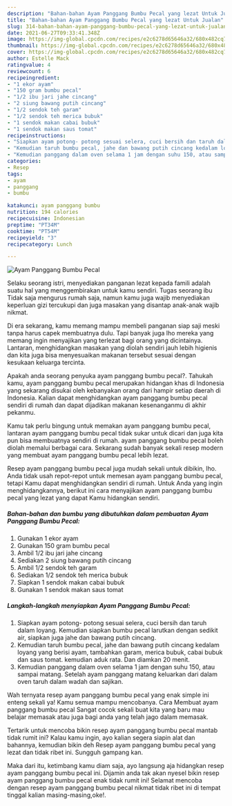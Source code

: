 ```yaml
---
description: "Bahan-bahan Ayam Panggang Bumbu Pecal yang lezat Untuk Jualan"
title: "Bahan-bahan Ayam Panggang Bumbu Pecal yang lezat Untuk Jualan"
slug: 314-bahan-bahan-ayam-panggang-bumbu-pecal-yang-lezat-untuk-jualan
date: 2021-06-27T09:33:41.348Z
image: https://img-global.cpcdn.com/recipes/e2c6278d65646a32/680x482cq70/ayam-panggang-bumbu-pecal-foto-resep-utama.jpg
thumbnail: https://img-global.cpcdn.com/recipes/e2c6278d65646a32/680x482cq70/ayam-panggang-bumbu-pecal-foto-resep-utama.jpg
cover: https://img-global.cpcdn.com/recipes/e2c6278d65646a32/680x482cq70/ayam-panggang-bumbu-pecal-foto-resep-utama.jpg
author: Estelle Mack
ratingvalue: 4
reviewcount: 6
recipeingredient:
- "1 ekor ayam"
- "150 gram bumbu pecal"
- "1/2 ibu jari jahe cincang"
- "2 siung bawang putih cincang"
- "1/2 sendok teh garam"
- "1/2 sendok teh merica bubuk"
- "1 sendok makan cabai bubuk"
- "1 sendok makan saus tomat"
recipeinstructions:
- "Siapkan ayam potong- potong sesuai selera, cuci bersih dan taruh dalam loyang. Kemudian siapkan bumbu pecal larutkan dengan sedikit air, siapkan juga jahe dan bawang putih cincang."
- "Kemudian taruh bumbu pecal, jahe dan bawang putih cincang kedalam loyang yang berisi ayam, tambahkan garam, merica bubuk, cabai bubuk dan saus tomat. kemudian aduk rata. Dan diamkan 20 menit."
- "Kemudian panggang dalam oven selama 1 jam dengan suhu 150, atau sampai matang. Setelah ayam panggang matang keluarkan dari dalam oven taruh dalam wadah dan sajikan."
categories:
- Resep
tags:
- ayam
- panggang
- bumbu

katakunci: ayam panggang bumbu 
nutrition: 194 calories
recipecuisine: Indonesian
preptime: "PT34M"
cooktime: "PT54M"
recipeyield: "3"
recipecategory: Lunch

---
```



![Ayam Panggang Bumbu Pecal](https://img-global.cpcdn.com/recipes/e2c6278d65646a32/680x482cq70/ayam-panggang-bumbu-pecal-foto-resep-utama.jpg)

Selaku seorang istri, menyediakan panganan lezat kepada famili adalah suatu hal yang menggembirakan untuk kamu sendiri. Tugas seorang ibu Tidak saja mengurus rumah saja, namun kamu juga wajib menyediakan keperluan gizi tercukupi dan juga masakan yang disantap anak-anak wajib nikmat.

Di era  sekarang, kamu memang mampu membeli panganan siap saji meski tanpa harus capek membuatnya dulu. Tapi banyak juga lho mereka yang memang ingin menyajikan yang terlezat bagi orang yang dicintainya. Lantaran, menghidangkan masakan yang diolah sendiri jauh lebih higienis dan kita juga bisa menyesuaikan makanan tersebut sesuai dengan kesukaan keluarga tercinta. 



Apakah anda seorang penyuka ayam panggang bumbu pecal?. Tahukah kamu, ayam panggang bumbu pecal merupakan hidangan khas di Indonesia yang sekarang disukai oleh kebanyakan orang dari hampir setiap daerah di Indonesia. Kalian dapat menghidangkan ayam panggang bumbu pecal sendiri di rumah dan dapat dijadikan makanan kesenanganmu di akhir pekanmu.

Kamu tak perlu bingung untuk memakan ayam panggang bumbu pecal, lantaran ayam panggang bumbu pecal tidak sukar untuk dicari dan juga kita pun bisa membuatnya sendiri di rumah. ayam panggang bumbu pecal boleh diolah memalui berbagai cara. Sekarang sudah banyak sekali resep modern yang membuat ayam panggang bumbu pecal lebih lezat.

Resep ayam panggang bumbu pecal juga mudah sekali untuk dibikin, lho. Anda tidak usah repot-repot untuk memesan ayam panggang bumbu pecal, tetapi Kamu dapat menghidangkan sendiri di rumah. Untuk Anda yang ingin menghidangkannya, berikut ini cara menyajikan ayam panggang bumbu pecal yang lezat yang dapat Kamu hidangkan sendiri.

<!--inarticleads1-->

##### Bahan-bahan dan bumbu yang dibutuhkan dalam pembuatan Ayam Panggang Bumbu Pecal:

1. Gunakan 1 ekor ayam
1. Gunakan 150 gram bumbu pecal
1. Ambil 1/2 ibu jari jahe cincang
1. Sediakan 2 siung bawang putih cincang
1. Ambil 1/2 sendok teh garam
1. Sediakan 1/2 sendok teh merica bubuk
1. Siapkan 1 sendok makan cabai bubuk
1. Gunakan 1 sendok makan saus tomat




<!--inarticleads2-->

##### Langkah-langkah menyiapkan Ayam Panggang Bumbu Pecal:

1. Siapkan ayam potong- potong sesuai selera, cuci bersih dan taruh dalam loyang. Kemudian siapkan bumbu pecal larutkan dengan sedikit air, siapkan juga jahe dan bawang putih cincang.
1. Kemudian taruh bumbu pecal, jahe dan bawang putih cincang kedalam loyang yang berisi ayam, tambahkan garam, merica bubuk, cabai bubuk dan saus tomat. kemudian aduk rata. Dan diamkan 20 menit.
1. Kemudian panggang dalam oven selama 1 jam dengan suhu 150, atau sampai matang. Setelah ayam panggang matang keluarkan dari dalam oven taruh dalam wadah dan sajikan.




Wah ternyata resep ayam panggang bumbu pecal yang enak simple ini enteng sekali ya! Kamu semua mampu mencobanya. Cara Membuat ayam panggang bumbu pecal Sangat cocok sekali buat kita yang baru mau belajar memasak atau juga bagi anda yang telah jago dalam memasak.

Tertarik untuk mencoba bikin resep ayam panggang bumbu pecal mantab tidak rumit ini? Kalau kamu ingin, ayo kalian segera siapin alat dan bahannya, kemudian bikin deh Resep ayam panggang bumbu pecal yang lezat dan tidak ribet ini. Sungguh gampang kan. 

Maka dari itu, ketimbang kamu diam saja, ayo langsung aja hidangkan resep ayam panggang bumbu pecal ini. Dijamin anda tak akan nyesel bikin resep ayam panggang bumbu pecal enak tidak rumit ini! Selamat mencoba dengan resep ayam panggang bumbu pecal nikmat tidak ribet ini di tempat tinggal kalian masing-masing,oke!.

